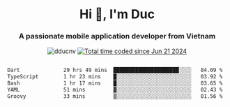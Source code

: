 <h1 align="center">
  Hi 👋, I'm  Duc</h1>
<h3 align="center">A passionate mobile application developer from Vietnam</h3>  
  
<p align="center"> <img src="https://komarev.com/ghpvc/?username=dducnv&label=Profile%20views&color=0e75b6&style=flat" alt="dducnv" /> 
<a href="https://wakatime.com/@4d2a2cd9-1bcb-4dd1-84a4-dce128a35137"><img src="https://wakatime.com/badge/user/4d2a2cd9-1bcb-4dd1-84a4-dce128a35137.svg" alt="Total time coded since Jun 21 2024" /></a>
</p>  

<div style="width: 100vw; overflow-x: auto; flex:center">
  <!--START_SECTION:waka-->

```txt
Dart              29 hrs 49 mins  █████████████████████░░░░   84.09 %
TypeScript        1 hr 23 mins    █░░░░░░░░░░░░░░░░░░░░░░░░   03.92 %
Bash              1 hr 17 mins    █░░░░░░░░░░░░░░░░░░░░░░░░   03.65 %
YAML              51 mins         ▓░░░░░░░░░░░░░░░░░░░░░░░░   02.43 %
Groovy            33 mins         ▒░░░░░░░░░░░░░░░░░░░░░░░░   01.56 %
```

<!--END_SECTION:waka-->
</div>




  
